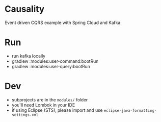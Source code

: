 
# Causality

Event driven CQRS example with Spring Cloud and Kafka.

# Run

- run kafka locally
- gradlew :modules:user-command:bootRun
- gradlew :modules:user-query:bootRun

# Dev

- subprojects are in the `modules/` folder
- you'll need Lombok in your IDE
- if using Eclipse (STS), please import and use `eclipse-java-formatting-settings.xml`

